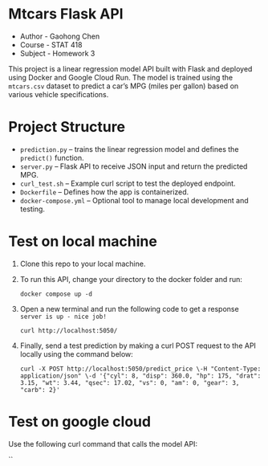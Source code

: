 # Mtcars Flask API

- Author - Gaohong Chen 
- Course - STAT 418
- Subject - Homework 3

This project is a linear regression model API built with Flask and deployed using Docker and Google Cloud Run. The model is trained using the `mtcars.csv` dataset to predict a car’s MPG (miles per gallon) based on various vehicle specifications.

# Project Structure

- `prediction.py` – trains the linear regression model and defines the `predict()` function.
- `server.py` – Flask API to receive JSON input and return the predicted MPG.
- `curl_test.sh` – Example curl script to test the deployed endpoint.
- `Dockerfile` – Defines how the app is containerized.
- `docker-compose.yml` – Optional tool to manage local development and testing.

# Test on local machine

1. Clone this repo to your local machine.
2. To run this API, change your directory to the docker folder and run:

   `docker compose up -d`
   
4. Open a new terminal and run the following code to get a response `server is up - nice job!`

   `curl http://localhost:5050/`

5. Finally, send a test prediction by making a curl POST request to the API locally using the command below:
   
   `curl -X POST http://localhost:5050/predict_price \-H "Content-Type: application/json" \-d '{"cyl": 8, "disp": 360.0, "hp": 175, "drat": 3.15, "wt": 3.44, "qsec": 17.02, "vs": 0, "am": 0, "gear": 3, "carb": 2}'`

# Test on google cloud

Use the following curl command that calls the model API:

   ``

